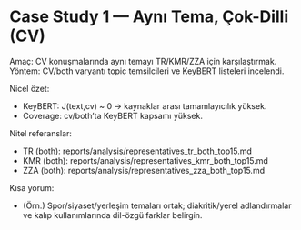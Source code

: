 # Case Study 1 — Aynı Tema, Çok-Dilli (CV)

Amaç: CV konuşmalarında aynı temayı TR/KMR/ZZA için karşılaştırmak.
Yöntem: CV/both varyantı topic temsilcileri ve KeyBERT listeleri incelendi.

Nicel özet:
- KeyBERT: J(text,cv) ~ 0 → kaynaklar arası tamamlayıcılık yüksek.
- Coverage: cv/both’ta KeyBERT kapsamı yüksek.

Nitel referanslar:
- TR (both): reports/analysis/representatives_tr_both_top15.md
- KMR (both): reports/analysis/representatives_kmr_both_top15.md
- ZZA (both): reports/analysis/representatives_zza_both_top15.md

Kısa yorum:
- (Örn.) Spor/siyaset/yerleşim temaları ortak; diakritik/yerel adlandırmalar ve kalıp kullanımlarında dil-özgü farklar belirgin.